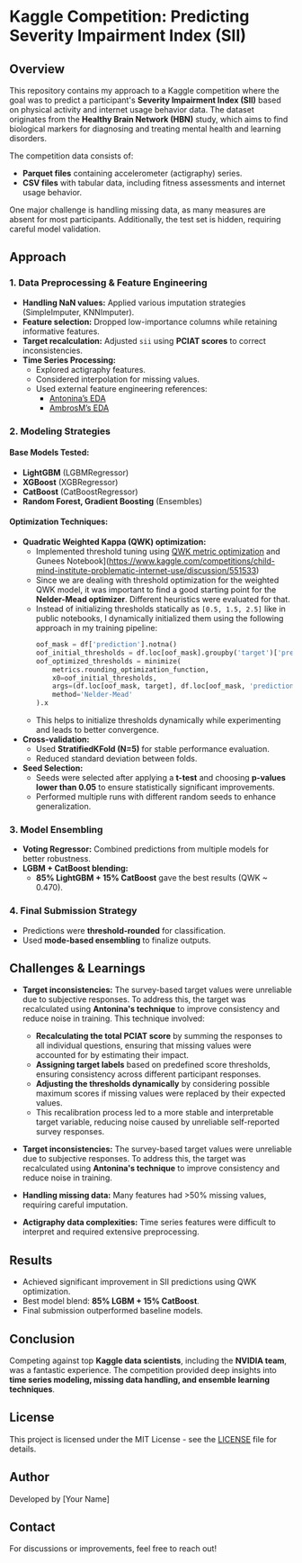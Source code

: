 # Kaggle Competition: Predicting Severity Impairment Index (SII)

## Overview

This repository contains my approach to a Kaggle competition where the goal was to predict a participant's **Severity Impairment Index (SII)** based on physical activity and internet usage behavior data. The dataset originates from the **Healthy Brain Network (HBN)** study, which aims to find biological markers for diagnosing and treating mental health and learning disorders.

The competition data consists of:
- **Parquet files** containing accelerometer (actigraphy) series.
- **CSV files** with tabular data, including fitness assessments and internet usage behavior.

One major challenge is handling missing data, as many measures are absent for most participants. Additionally, the test set is hidden, requiring careful model validation.

## Approach

### 1. Data Preprocessing & Feature Engineering

- **Handling NaN values:** Applied various imputation strategies (SimpleImputer, KNNImputer).
- **Feature selection:** Dropped low-importance columns while retaining informative features.
- **Target recalculation:** Adjusted `sii` using **PCIAT scores** to correct inconsistencies.
- **Time Series Processing:**
  - Explored actigraphy features.
  - Considered interpolation for missing values.
  - Used external feature engineering references:
    - [Antonina’s EDA](https://www.kaggle.com/code/antoninadolgorukova/cmi-piu-actigraphy-data-eda/notebook)
    - [AmbrosM’s EDA](https://www.kaggle.com/code/ambrosm/piu-eda-which-makes-sense)

### 2. Modeling Strategies

#### **Base Models Tested:**
- **LightGBM** (LGBMRegressor)
- **XGBoost** (XGBRegressor)
- **CatBoost** (CatBoostRegressor)
- **Random Forest, Gradient Boosting** (Ensembles)

#### **Optimization Techniques:**
- **Quadratic Weighted Kappa (QWK) optimization:**
  - Implemented threshold tuning using [QWK metric optimization](https://www.kaggle.com/code/carlolepelaars/efficientnetb5-with-keras-aptos-2019#Metric-(Quadratic-Weighted-Kappa)-) and Gunees Notebook](https://www.kaggle.com/competitions/child-mind-institute-problematic-internet-use/discussion/551533)
  - Since we are dealing with threshold optimization for the weighted QWK model, it was important to find a good starting point for the **Nelder-Mead optimizer**. Different heuristics were evaluated for that.
  - Instead of initializing thresholds statically as `[0.5, 1.5, 2.5]` like in public notebooks, I dynamically initialized them using the following approach in my training pipeline:
    ```python
    oof_mask = df['prediction'].notna()
    oof_initial_thresholds = df.loc[oof_mask].groupby('target')['prediction'].mean().iloc[1:].values.tolist()
    oof_optimized_thresholds = minimize(
        metrics.rounding_optimization_function,
        x0=oof_initial_thresholds,
        args=(df.loc[oof_mask, target], df.loc[oof_mask, 'prediction']),
        method='Nelder-Mead'
    ).x
    ```
  - This helps to initialize thresholds dynamically while experimenting and leads to better convergence.
- **Cross-validation:**
  - Used **StratifiedKFold (N=5)** for stable performance evaluation.
  - Reduced standard deviation between folds.
- **Seed Selection:**
  - Seeds were selected after applying a **t-test** and choosing **p-values lower than 0.05** to ensure statistically significant improvements.
  - Performed multiple runs with different random seeds to enhance generalization.

### 3. Model Ensembling

- **Voting Regressor:** Combined predictions from multiple models for better robustness.
- **LGBM + CatBoost blending:**
  - **85% LightGBM + 15% CatBoost** gave the best results (QWK ~ 0.470).

### 4. Final Submission Strategy

- Predictions were **threshold-rounded** for classification.
- Used **mode-based ensembling** to finalize outputs.

## Challenges & Learnings

- **Target inconsistencies:** The survey-based target values were unreliable due to subjective responses. To address this, the target was recalculated using **Antonina's technique** to improve consistency and reduce noise in training. This technique involved:
  - **Recalculating the total PCIAT score** by summing the responses to all individual questions, ensuring that missing values were accounted for by estimating their impact.
  - **Assigning target labels** based on predefined score thresholds, ensuring consistency across different participant responses.
  - **Adjusting the thresholds dynamically** by considering possible maximum scores if missing values were replaced by their expected values.
  - This recalibration process led to a more stable and interpretable target variable, reducing noise caused by unreliable self-reported survey responses.

- **Target inconsistencies:** The survey-based target values were unreliable due to subjective responses. To address this, the target was recalculated using **Antonina's technique** to improve consistency and reduce noise in training.

- **Handling missing data:** Many features had >50% missing values, requiring careful imputation.
- **Actigraphy data complexities:** Time series features were difficult to interpret and required extensive preprocessing.

## Results

- Achieved significant improvement in SII predictions using QWK optimization.
- Best model blend: **85% LGBM + 15% CatBoost**.
- Final submission outperformed baseline models.

## Conclusion

Competing against top **Kaggle data scientists**, including the **NVIDIA team**, was a fantastic experience. The competition provided deep insights into **time series modeling, missing data handling, and ensemble learning techniques**.

## License

This project is licensed under the MIT License - see the [LICENSE](LICENSE) file for details.

## Author

Developed by [Your Name]

## Contact

For discussions or improvements, feel free to reach out!

